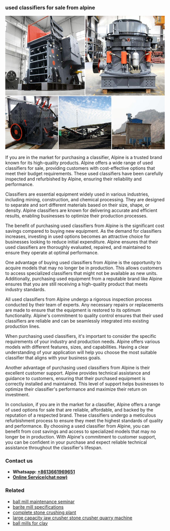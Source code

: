 <h3>used classifiers for sale from alpine</h3><img src='1706754323.jpg' alt=''><p>If you are in the market for purchasing a classifier, Alpine is a trusted brand known for its high-quality products. Alpine offers a wide range of used classifiers for sale, providing customers with cost-effective options that meet their budget requirements. These used classifiers have been carefully inspected and refurbished by Alpine, ensuring their reliability and performance.</p><p>Classifiers are essential equipment widely used in various industries, including mining, construction, and chemical processing. They are designed to separate and sort different materials based on their size, shape, or density. Alpine classifiers are known for delivering accurate and efficient results, enabling businesses to optimize their production processes.</p><p>The benefit of purchasing used classifiers from Alpine is the significant cost savings compared to buying new equipment. As the demand for classifiers increases, investing in used options becomes an attractive choice for businesses looking to reduce initial expenditure. Alpine ensures that their used classifiers are thoroughly evaluated, repaired, and maintained to ensure they operate at optimal performance.</p><p>One advantage of buying used classifiers from Alpine is the opportunity to acquire models that may no longer be in production. This allows customers to access specialized classifiers that might not be available as new units. Additionally, purchasing used equipment from a reputable brand like Alpine ensures that you are still receiving a high-quality product that meets industry standards.</p><p>All used classifiers from Alpine undergo a rigorous inspection process conducted by their team of experts. Any necessary repairs or replacements are made to ensure that the equipment is restored to its optimum functionality. Alpine's commitment to quality control ensures that their used classifiers are reliable and can be seamlessly integrated into existing production lines.</p><p>When purchasing used classifiers, it's important to consider the specific requirements of your industry and production needs. Alpine offers various models with different features, sizes, and capabilities. Having a clear understanding of your application will help you choose the most suitable classifier that aligns with your business goals.</p><p>Another advantage of purchasing used classifiers from Alpine is their excellent customer support. Alpine provides technical assistance and guidance to customers, ensuring that their purchased equipment is correctly installed and maintained. This level of support helps businesses to optimize their classifier's performance and maximize their return on investment.</p><p>In conclusion, if you are in the market for a classifier, Alpine offers a range of used options for sale that are reliable, affordable, and backed by the reputation of a respected brand. These classifiers undergo a meticulous refurbishment process to ensure they meet the highest standards of quality and performance. By choosing a used classifier from Alpine, you can benefit from cost savings and access to specialized models that may no longer be in production. With Alpine's commitment to customer support, you can be confident in your purchase and expect reliable technical assistance throughout the classifier's lifespan.</p><h3>Contact us</h3><ul><li><strong>Whatsapp:&nbsp;<a href="https://wa.me/8613661969651">+8613661969651</a></strong></li><li><a href="https://swt.shibang-china.com/?git&amp;zhl&amp;used classifiers for sale from alpine"><strong>Online Service(chat now)</strong></a></li></ul><h3>Related</h3><ul><li><a href='ball mill maintenance seminar.md'>ball mill maintenance seminar</a></li><li><a href='barite mill specifications.md'>barite mill specifications</a></li><li><a href='complete stone crushing plant.md'>complete stone crushing plant</a></li><li><a href='large capacity jaw crusher stone crusher quarry machine.md'>large capacity jaw crusher stone crusher quarry machine</a></li><li><a href='ball mills for clay.md'>ball mills for clay</a></li></ul>